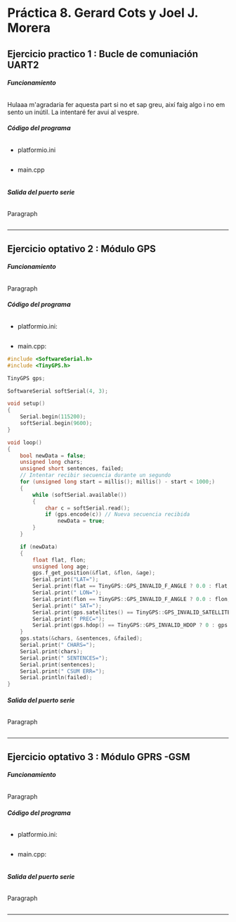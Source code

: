 # Práctica 8. Gerard Cots y Joel J. Morera

## Ejercicio practico 1 : Bucle de comuniación UART2

###### **Funcionamiento**

Hulaaa m'agradaria fer aquesta part si no et sap greu, així faig algo i no em sento un inútil. La intentaré fer avui al vespre.

###### **Código del programa**

- platformio.ini

```

```

- main.cpp

```cpp

```

###### **Salida del puerto serie**

Paragraph

```

```

***

## Ejercicio optativo 2 : Módulo GPS

###### **Funcionamiento**

Paragraph

###### **Código del programa**

- platformio.ini:

```

```

- main.cpp:

```cpp
#include <SoftwareSerial.h>
#include <TinyGPS.h>

TinyGPS gps;

SoftwareSerial softSerial(4, 3);

void setup()
{
    Serial.begin(115200);
    softSerial.begin(9600);
}

void loop()
{
    bool newData = false;
    unsigned long chars;
    unsigned short sentences, failed;
    // Intentar recibir secuencia durante un segundo
    for (unsigned long start = millis(); millis() - start < 1000;)
    {
        while (softSerial.available())
        {
            char c = softSerial.read();
            if (gps.encode(c)) // Nueva secuencia recibida
                newData = true;
        }
    }

    if (newData)
    {
        float flat, flon;
        unsigned long age;
        gps.f_get_position(&flat, &flon, &age);
        Serial.print("LAT=");
        Serial.print(flat == TinyGPS::GPS_INVALID_F_ANGLE ? 0.0 : flat, 6);
        Serial.print(" LON=");
        Serial.print(flon == TinyGPS::GPS_INVALID_F_ANGLE ? 0.0 : flon, 6);
        Serial.print(" SAT=");
        Serial.print(gps.satellites() == TinyGPS::GPS_INVALID_SATELLITES ? 0 : gps.sate
        Serial.print(" PREC=");
        Serial.print(gps.hdop() == TinyGPS::GPS_INVALID_HDOP ? 0 : gps.hdop());
    }
    gps.stats(&chars, &sentences, &failed);
    Serial.print(" CHARS=");
    Serial.print(chars);
    Serial.print(" SENTENCES=");
    Serial.print(sentences);
    Serial.print(" CSUM ERR=");
    Serial.println(failed);
}
```

###### **Salida del puerto serie**

Paragraph

```
```

***

## Ejercicio optativo 3 : Módulo GPRS -GSM

###### **Funcionamiento**

Paragraph

###### **Código del programa**

- platformio.ini:

``` 
```

- main.cpp:

```cpp

```

###### **Salida del puerto serie**

Paragraph

```
```

***

